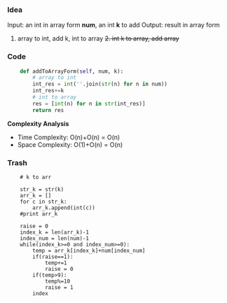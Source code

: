 ### Idea

Input: an int in array form **num**, an int **k** to add
Output: result in array form

1. array to int, add k, int to array
   ~~2. int k to array, add array~~

### Code

```python
    def addToArrayForm(self, num, k):
        # array to int
        int_res = int(''.join(str(n) for n in num))
        int_res+=k
        # int to array
        res = [int(n) for n in str(int_res)]
        return res
```

**Complexity Analysis**

- Time Complexity: O(n)+O(n) = O(n)
- Space Complexity: O(1)+O(n) = O(n)

### Trash

```
    # k to arr

    str_k = str(k)
    arr_k = []
    for c in str_k:
        arr_k.append(int(c))
    #print arr_k

    raise = 0
    index_k = len(arr_k)-1
    index_num = len(num)-1
    while(index_k>=0 and index_num>=0):
        temp = arr_k[index_k]+num[index_num]
        if(raise==1):
            temp+=1
            raise = 0
        if(temp>9):
            temp%=10
            raise = 1
        index
```
